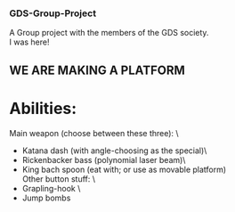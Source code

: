 ### GDS-Group-Project
A Group project with the members of the GDS society. \
I was here!

## WE ARE MAKING A PLATFORM

# Abilities:
Main weapon (choose between these three): \
- Katana dash (with angle-choosing as the special)\
- Rickenbacker bass (polynomial laser beam)\
- King bach spoon (eat with; or use as movable platform) \
Other button stuff: \
- Grapling-hook \
- Jump bombs
